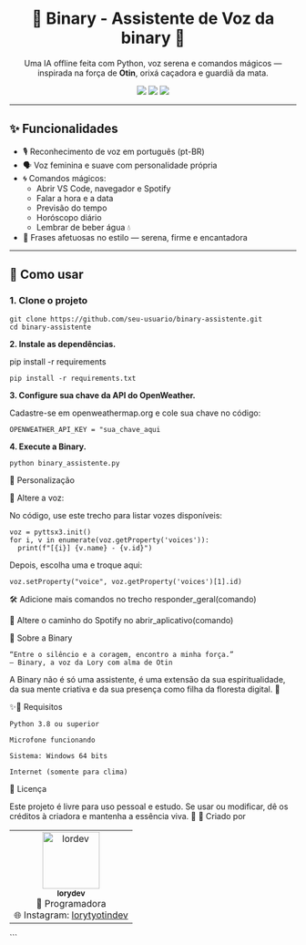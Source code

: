 <h1 align="center">🌿 Binary - Assistente de Voz da binary 🌿</h1>

<p align="center">
  Uma IA offline feita com Python, voz serena e comandos mágicos — inspirada na força de <strong>Otin</strong>, orixá caçadora e guardiã da mata.
</p>

<p align="center">
  <img src="https://img.shields.io/badge/voz-feminina-%23a3d2ca" />
  <img src="https://img.shields.io/badge/comandos-por%20voz-%2386BBD8" />
  <img src="https://img.shields.io/badge/estilo-místico-%23b2f7ef" />
</p>

---

## ✨ Funcionalidades

- 🎙️ Reconhecimento de voz em português (pt-BR)
- 🗣️ Voz feminina e suave com personalidade própria
- 🌀 Comandos mágicos:
  - Abrir VS Code, navegador e Spotify
  - Falar a hora e a data
  - Previsão do tempo
  - Horóscopo diário
  - Lembrar de beber água 💧
- 🌿 Frases afetuosas no estilo  — serena, firme e encantadora

---

## 🚀 Como usar

###  1. Clone o projeto

```
git clone https://github.com/seu-usuario/binary-assistente.git
cd binary-assistente
```
**2. Instale as dependências.**

pip install -r requirements 

```
pip install -r requirements.txt
```

**3. Configure sua chave da API do OpenWeather.**

Cadastre-se em openweathermap.org e cole sua chave no código: 

```
OPENWEATHER_API_KEY = "sua_chave_aqui
```

**4. Execute a Binary.**


  ```
  python binary_assistente.py
```

🎨 Personalização

🔧 Altere a voz:

No código, use este trecho para listar vozes disponíveis:


  ``` import pyttsx3
voz = pyttsx3.init()
for i, v in enumerate(voz.getProperty('voices')):
    print(f"[{i}] {v.name} - {v.id}")

  ```

Depois, escolha uma e troque aqui:

  ```
voz.setProperty("voice", voz.getProperty('voices')[1].id)

  ```

🛠️ Adicione mais comandos no trecho responder_geral(comando)

🎵 Altere o caminho do Spotify no abrir_aplicativo(comando)


🌙 Sobre a Binary

    “Entre o silêncio e a coragem, encontro a minha força.”
    — Binary, a voz da Lory com alma de Otin

A Binary não é só uma assistente, é uma extensão da sua espiritualidade, da sua mente criativa e da sua presença como filha da floresta digital. 🌿

✨📁 Requisitos

    Python 3.8 ou superior

    Microfone funcionando

    Sistema: Windows 64 bits

    Internet (somente para clima)

📄 Licença

Este projeto é livre para uso pessoal e estudo.
Se usar ou modificar, dê os créditos à criadora e mantenha a essência viva. 🌿
💚 Criado por
<table> <tr> <td align="center"> <img src="https://avatars.githubusercontent.com/u/ramoslory" width="100px;" alt="lordev"/><br /> <sub><b>lorydev</b></sub><br /> 🧬 Programadora <br /> 🌐 Instagram: <a href="https://instagram.com/lorytyotindev">lorytyotindev</a> </td> </tr> </table> ```





